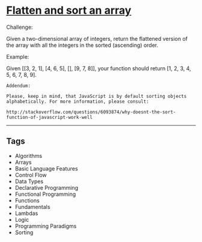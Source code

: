 # [Flatten and sort an array](https://www.codewars.com/kata/57ee99a16c8df7b02d00045f)

Challenge:

Given a two-dimensional array of integers, return the flattened version of the array with all the integers in the sorted (ascending) order.

Example:

Given [[3, 2, 1], [4, 6, 5], [], [9, 7, 8]], your function should return [1, 2, 3, 4, 5, 6, 7, 8, 9].

```if:javascript
Addendum:

Please, keep in mind, that JavaScript is by default sorting objects alphabetically. For more information, please consult:

http://stackoverflow.com/questions/6093874/why-doesnt-the-sort-function-of-javascript-work-well
```

---

## Tags

- Algorithms
- Arrays
- Basic Language Features
- Control Flow
- Data Types
- Declarative Programming
- Functional Programming
- Functions
- Fundamentals
- Lambdas
- Logic
- Programming Paradigms
- Sorting
